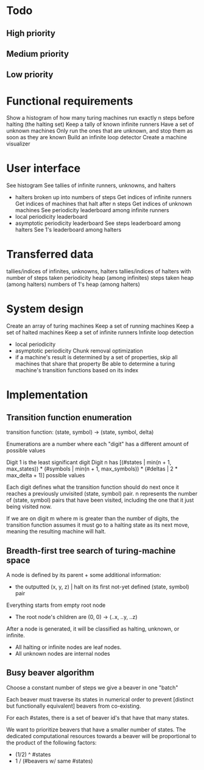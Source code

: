 # Todo

## High priority



## Medium priority



## Low priority



# Functional requirements

Show a histogram of how many turing machines run exactly n steps before halting (the halting set)
Keep a tally of known infinite runners
Have a set of unknown machines
Only run the ones that are unknown, and stop them as soon as they are known
Build an infinite loop detector
Create a machine visualizer


# User interface

See histogram
See tallies of infinite runners, unknowns, and halters
- halters broken up into numbers of steps
Get indices of infinite runners
Get indices of machines that halt after n steps
Get indices of unknown machines
See periodicity leaderboard among infinite runners
- local periodicity leaderboard
- asymptotic periodicity leaderboard
See steps leaderboard among halters
See 1's leaderboard among halters


# Transferred data

tallies/indices of infinites, unknowns, halters 
tallies/indices of halters with number of steps taken
periodicity heap (among infinites)
steps taken heap (among halters)
numbers of 1's heap (among halters)


# System design

Create an array of turing machines
Keep a set of running machines
Keep a set of halted machines
Keep a set of infinite runners
Infinite loop detection
- local periodicity 
- asymptotic periodicity
Chunk removal optimization
- if a machine's result is determined by a set of properties, skip all machines that share that property
Be able to determine a turing machine's transition functions based on its index


# Implementation

## Transition function enumeration

transition function:
(state, symbol) -> (state, symbol, delta)

Enumerations are a number where each "digit" has a different amount of possible values

Digit 1 is the least significant digit
Digit n has [(#states | min(n + 1, max_states)) * (#symbols | min(n + 1, max_symbols)) * (#deltas | 2 * max_delta + 1)] possible values

Each digit defines what the transition function should do next once it reaches a previously unvisited (state, symbol) pair.
n represents the number of (state, symbol) pairs that have been visited, including the one that it just being visited now.

If we are on digit m where m is greater than the number of digits, the transition function assumes it must go to a halting state as its next move,
meaning the resulting machine will halt.

## Breadth-first tree search of turing-machine space

A node is defined by its parent + some additional information:
- the outputted (x, y, z) | halt on its first not-yet defined (state, symbol) pair

Everything starts from empty root node
- The root node's children are (0, 0) -> (..x, ..y, ..z)

After a node is generated, it will be classified as halting, unknown, or infinite.
- All halting or infinite nodes are leaf nodes.
- All unknown nodes are internal nodes


## Busy beaver algorithm

Choose a constant number of steps we give a beaver in one "batch"

Each beaver must traverse its states in numerical order to prevent [distinct but functionally equivalent] beavers from co-existing.

For each #states, there is a set of beaver id's that have that many states.

We want to prioritize beavers that have a smaller number of states.
The dedicated computational resources towards a beaver will be proportional to the product of the following factors:
- (1/2) ^ #states
- 1 / (#beavers w/ same #states)










